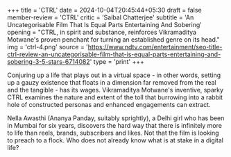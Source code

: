+++
title = 'CTRL'
date = 2024-10-04T20:45:44+05:30
draft = false
member-review = 'CTRL'
critic = 'Saibal Chatterjee'
subtitle = 'An Uncategorisable Film That Is Equal Parts Entertaining And Sobering'
opening = "CTRL, in spirit and substance, reinforces Vikramaditya Motwane's proven penchant for turning an established genre on its head."
img = 'ctrl-4.png'
source = 'https://www.ndtv.com/entertainment/seo-title-ctrl-review-an-uncategorisable-film-that-is-equal-parts-entertaining-and-sobering-3-5-stars-6714082'
type = 'print'
+++

Conjuring up a life that plays out in a virtual space - in other words, setting up a gauzy existence that floats in a dimension far removed from the real and the tangible - has its wages. Vikramaditya Motwane's inventive, sparky CTRL examines the nature and extent of the toll that burrowing into a rabbit hole of constructed personas and enhanced engagements can extract.

Nella Awasthi (Ananya Panday, suitably sprightly), a Delhi girl who has been in Mumbai for six years, discovers the hard way that there is infinitely more to life than reels, brands, subscribers and likes. Not that the film is looking to preach to a flock. Who does not already know what is at stake in a digital life?

